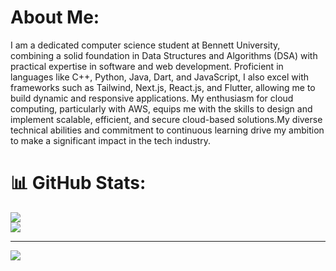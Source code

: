 # About Me:
I am a dedicated computer science student at Bennett University, combining a solid foundation in Data Structures and Algorithms (DSA) with practical expertise in software and web development. Proficient in languages like C++, Python, Java, Dart, and JavaScript, I also excel with frameworks such as Tailwind, Next.js, React.js, and Flutter, allowing me to build dynamic and responsive applications. My enthusiasm for cloud computing, particularly with AWS, equips me with the skills to design and implement scalable, efficient, and secure cloud-based solutions.My diverse technical abilities and commitment to continuous learning drive my ambition to make a significant impact in the tech industry.

# 📊 GitHub Stats:
![](https://github-readme-streak-stats.herokuapp.com/?user=akshit2941&theme=gruvbox&hide_border=false)<br/>
![](https://github-readme-stats.vercel.app/api/top-langs/?username=akshit2941&theme=gruvbox&hide_border=false&include_all_commits=true&count_private=true&layout=compact)

---
[![](https://visitcount.itsvg.in/api?id=akshit2941&icon=7&color=12)](https://visitcount.itsvg.in)

<!-- Proudly created with GPRM ( https://gprm.itsvg.in ) -->

